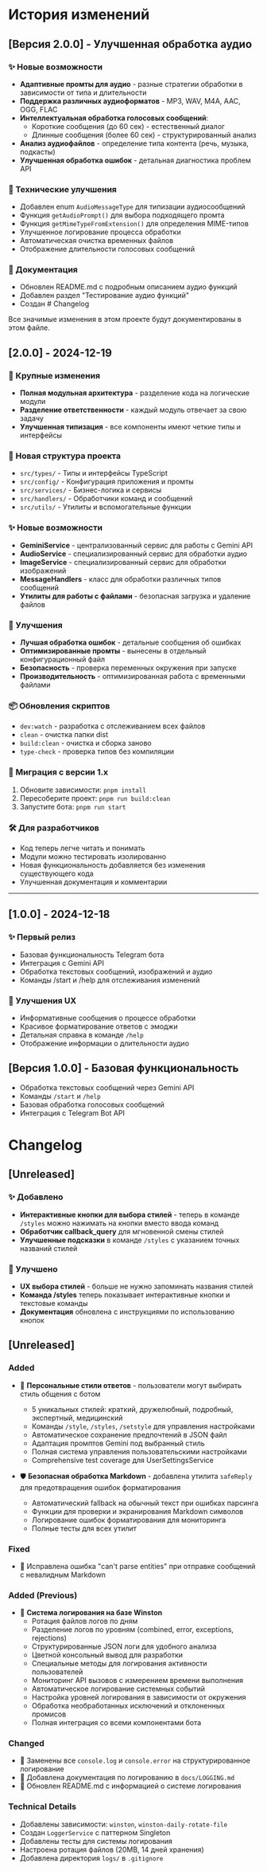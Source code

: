# История изменений

## [Версия 2.0.0] - Улучшенная обработка аудио

### ✨ Новые возможности

- **Адаптивные промты для аудио** - разные стратегии обработки в зависимости от типа и длительности
- **Поддержка различных аудиоформатов** - MP3, WAV, M4A, AAC, OGG, FLAC
- **Интеллектуальная обработка голосовых сообщений**:
  - Короткие сообщения (до 60 сек) - естественный диалог
  - Длинные сообщения (более 60 сек) - структурированный анализ
- **Анализ аудиофайлов** - определение типа контента (речь, музыка, подкасты)
- **Улучшенная обработка ошибок** - детальная диагностика проблем API

### 🔧 Технические улучшения

- Добавлен enum `AudioMessageType` для типизации аудиосообщений
- Функция `getAudioPrompt()` для выбора подходящего промта
- Функция `getMimeTypeFromExtension()` для определения MIME-типов
- Улучшенное логирование процесса обработки
- Автоматическая очистка временных файлов
- Отображение длительности голосовых сообщений

### 📝 Документация

- Обновлен README.md с подробным описанием аудио функций
- Добавлен раздел "Тестирование аудио функций"
- Создан # Changelog

Все значимые изменения в этом проекте будут документированы в этом файле.

## [2.0.0] - 2024-12-19

### 🚀 Крупные изменения

- **Полная модульная архитектура** - разделение кода на логические модули
- **Разделение ответственности** - каждый модуль отвечает за свою задачу
- **Улучшенная типизация** - все компоненты имеют четкие типы и интерфейсы

### 📁 Новая структура проекта

- `src/types/` - Типы и интерфейсы TypeScript
- `src/config/` - Конфигурация приложения и промты
- `src/services/` - Бизнес-логика и сервисы
- `src/handlers/` - Обработчики команд и сообщений
- `src/utils/` - Утилиты и вспомогательные функции

### ✨ Новые возможности

- **GeminiService** - централизованный сервис для работы с Gemini API
- **AudioService** - специализированный сервис для обработки аудио
- **ImageService** - специализированный сервис для обработки изображений
- **MessageHandlers** - класс для обработки различных типов сообщений
- **Утилиты для работы с файлами** - безопасная загрузка и удаление файлов

### 🔧 Улучшения

- **Лучшая обработка ошибок** - детальные сообщения об ошибках
- **Оптимизированные промты** - вынесены в отдельный конфигурационный файл
- **Безопасность** - проверка переменных окружения при запуске
- **Производительность** - оптимизированная работа с временными файлами

### 📦 Обновления скриптов

- `dev:watch` - разработка с отслеживанием всех файлов
- `clean` - очистка папки dist
- `build:clean` - очистка и сборка заново
- `type-check` - проверка типов без компиляции

### 🔄 Миграция с версии 1.x

1. Обновите зависимости: `pnpm install`
2. Пересоберите проект: `pnpm run build:clean`
3. Запустите бота: `pnpm run start`

### 🛠️ Для разработчиков

- Код теперь легче читать и понимать
- Модули можно тестировать изолированно
- Новая функциональность добавляется без изменения существующего кода
- Улучшенная документация и комментарии

---

## [1.0.0] - 2024-12-18

### ✨ Первый релиз

- Базовая функциональность Telegram бота
- Интеграция с Gemini API
- Обработка текстовых сообщений, изображений и аудио
- Команды /start и /help для отслеживания изменений

### 🎯 Улучшения UX

- Информативные сообщения о процессе обработки
- Красивое форматирование ответов с эмоджи
- Детальная справка в команде `/help`
- Отображение информации о длительности аудио

## [Версия 1.0.0] - Базовая функциональность

- Обработка текстовых сообщений через Gemini API
- Команды `/start` и `/help`
- Базовая обработка голосовых сообщений
- Интеграция с Telegram Bot API

# Changelog

## [Unreleased]

### ✨ Добавлено

- **Интерактивные кнопки для выбора стилей** - теперь в команде `/styles` можно нажимать на кнопки вместо ввода команд
- **Обработчик callback_query** для мгновенной смены стилей
- **Улучшенные подсказки** в команде `/styles` с указанием точных названий стилей

### 🔧 Улучшено

- **UX выбора стилей** - больше не нужно запоминать названия стилей
- **Команда /styles** теперь показывает интерактивные кнопки и текстовые команды
- **Документация** обновлена с инструкциями по использованию кнопок

## [Unreleased]

### Added

- 🎨 **Персональные стили ответов** - пользователи могут выбирать стиль общения с ботом

  - 5 уникальных стилей: краткий, дружелюбный, подробный, экспертный, медицинский
  - Команды `/style`, `/styles`, `/setstyle` для управления настройками
  - Автоматическое сохранение предпочтений в JSON файл
  - Адаптация промптов Gemini под выбранный стиль
  - Полная система управления пользовательскими настройками
  - Comprehensive test coverage для UserSettingsService

- 🛡️ **Безопасная обработка Markdown** - добавлена утилита `safeReply` для предотвращения ошибок форматирования
  - Автоматический fallback на обычный текст при ошибках парсинга
  - Функции для проверки и экранирования Markdown символов
  - Логирование ошибок форматирования для мониторинга
  - Полные тесты для всех утилит

### Fixed

- 🐛 Исправлена ошибка "can't parse entities" при отправке сообщений с невалидным Markdown

### Added (Previous)

- 🔧 **Система логирования на базе Winston**
  - Ротация файлов логов по дням
  - Разделение логов по уровням (combined, error, exceptions, rejections)
  - Структурированные JSON логи для удобного анализа
  - Цветной консольный вывод для разработки
  - Специальные методы для логирования активности пользователей
  - Мониторинг API вызовов с измерением времени выполнения
  - Автоматическое логирование системных событий
  - Настройка уровней логирования в зависимости от окружения
  - Обработка необработанных исключений и отклоненных промисов
  - Полная интеграция со всеми компонентами бота

### Changed

- 🔄 Заменены все `console.log` и `console.error` на структурированное логирование
- 📝 Добавлена документация по логированию в `docs/LOGGING.md`
- 📖 Обновлен README.md с информацией о системе логирования

### Technical Details

- Добавлены зависимости: `winston`, `winston-daily-rotate-file`
- Создан `LoggerService` с паттерном Singleton
- Добавлены тесты для системы логирования
- Настроена ротация файлов (20MB, 14 дней хранения)
- Добавлена директория `logs/` в `.gitignore`
